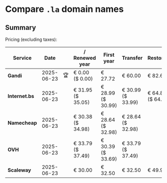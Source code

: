 # Compare `.la` domain names

## Summary

Pricing (excluding taxes):

| Service | Date |  | / Renewed year | First year | Transfer | Restoration |
|--|--|--|--|--|--|--|
| **Gandi** | 2025-06-23 | 🏆 | € 0.00<br>($ 0.00) | € 27.72 | € 60.00 | € 82.65 |
| **Internet.bs** | 2025-06-23 |  | € 31.95<br>($ 35.05) | € 28.99<br>($ 30.99) | € 30.99<br>($ 33.99) | € 64.85<br>($ 64.05) |
| **Namecheap** | 2025-06-23 |  | € 30.38<br>($ 34.98) | € 28.64<br>($ 32.98) | € 28.64<br>($ 32.98) |  |
| **OVH** | 2025-06-23 |  | € 33.79<br>($ 37.49) | € 30.39<br>($ 33.69) | € 33.79<br>($ 37.49) |  |
| **Scaleway** | 2025-06-23 |  | € 30.00 | € 32.50 | € 32.50 | € 49.99 |
